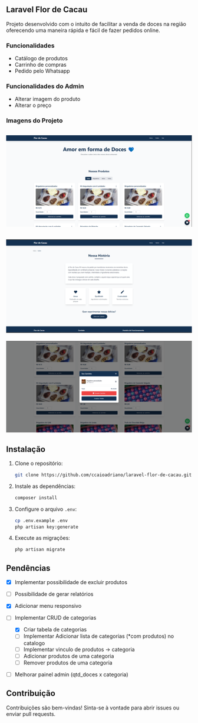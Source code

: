 

## Laravel Flor de Cacau

Projeto desenvolvido com o intuito de facilitar a venda de doces na região oferecendo uma maneira rápida e fácil de fazer pedidos online.

### Funcionalidades
- Catálogo de produtos
- Carrinho de compras
- Pedido pelo Whatsapp

### Funcionalidades do Admin
- Alterar imagem do produto
- Alterar o preço


### Imagens do Projeto

![Página inicial](public/img/home.png)
---
![Sobre](public/img/about.png)
---
![Carrginho](public/img/carrinho.png)

## Instalação

1. Clone o repositório:
    ```bash
    git clone https://github.com/ccaioadriano/laravel-flor-de-cacau.git
    ```
2. Instale as dependências:
    ```bash
    composer install
    ```
3. Configure o arquivo `.env`:
    ```bash
    cp .env.example .env
    php artisan key:generate
    ```
4. Execute as migrações:
    ```bash
    php artisan migrate
    ```


## Pendências

- [x] Implementar possibilidade de excluir produtos
- [ ] Possibilidade de gerar relatórios
- [x] Adicionar menu responsivo
- [ ] Implementar CRUD de categorias
    - [x] Criar tabela de categorias
    - [ ] Implementar Adicionar lista de categorias (*com produtos) no catalogo
    - [ ] Implementar vinculo de produtos -> categoria
    - [ ] Adicionar produtos de uma categoria
    - [ ] Remover produtos de uma categoria
- [ ] Melhorar painel admin (qtd_doces x categoria)


## Contribuição

Contribuições são bem-vindas! Sinta-se à vontade para abrir issues ou enviar pull requests.



